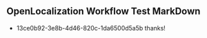 ## OpenLocalization Workflow Test MarkDown
* 13ce0b92-3e8b-4d46-820c-1da6500d5a5b 
thanks!<!--HONumber=Mar16_HO2-->
